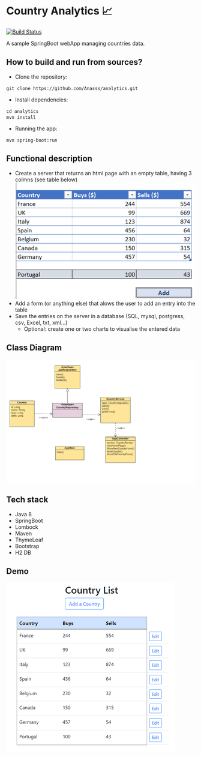 # Country Analytics :chart_with_upwards_trend:
[![Build Status](https://travis-ci.com/Anasss/analytics.svg?branch=main)](https://travis-ci.com/Anasss/analytics)

A sample SpringBoot webApp managing countries data.

## How to build and run from sources?

* Clone the repository:

```
git clone https://github.com/Anasss/analytics.git 

```

* Install dependencies:

```
cd analytics
mvn install

```

* Running the app:

```
mvn spring-boot:run

```

## Functional description
* Create a server that returns an html page with an empty table, having 3 colmns (see table below)
  ![excel-table](https://github.com/Anasss/analytics/blob/main/screenshots/excel-screenshot.png)
* Add a form (or anything else) that alows the user to add an entry into the table
* Save the entries on the server in a database (SQL, mysql, postgress, csv, Excel, txt, xml…)
    * Optional: create one or two charts to visualise the entered data

## Class Diagram
![analytics class diagram](https://github.com/Anasss/analytics/blob/main/screenshots/class-diagram.png)


## Tech stack
* Java 8
* SpringBoot
* Lombock
* Maven
* ThymeLeaf
* Bootstrap
* H2 DB

## Demo
![ui screenshot](https://github.com/Anasss/analytics/blob/main/screenshots/ui-screenshot.png)
